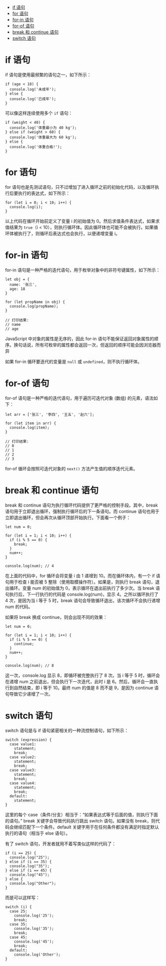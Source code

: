 <!--
 * @Description: 语句
 * @Author: shenxh
 * @Date: 2021-12-23 14:10:54
 * @LastEditors: shenxh
 * @LastEditTime: 2021-12-23 15:34:06
-->

- [if 语句](#if-语句)
- [for 语句](#for-语句)
- [for-in 语句](#for-in-语句)
- [for-of 语句](#for-of-语句)
- [break 和 continue 语句](#break-和-continue-语句)
- [switch 语句](#switch-语句)

# if 语句
if 语句是使用最频繁的语句之一，如下所示：

```
if (age < 18) {
  console.log('未成年');
} else {
  console.log('已成年');
} 
```

可以像这样连续使用多个 `if` 语句：

```
if (weight < 40) {
  console.log('体重最小为 40 kg');
} else if (weight > 60) {
  console.log('体重最大为 60 kg');
} else {
  console.log('体重合格!');
} 
```


# for 语句
for 语句也是先测试语句，只不过增加了进入循环之前的初始化代码，以及循环执行后要执行的表达式，如下所示：

```
for (let i = 0; i < 10; i++) {
  console.log(i);
}
```

以上代码在循环开始前定义了变量 i 的初始值为 0。然后求值条件表达式，如果求值结果为 `true`（i < 10），则执行循环体。因此循环体也可能不会被执行。如果循环体被执行了，则循环后表达式也会执行，以便递增变量 i。

# for-in 语句
for-in 语句是一种严格的迭代语句，用于枚举对象中的非符号键属性，如下所示：

```
let obj = {
  name: '张三',
  age: 18
}

for (let propName in obj) {
  console.log(propName);
}

// 打印结果:
// name
// age
```

JavaScript 中对象的属性是无序的，因此 for-in 语句不能保证返回对象属性的顺序。换句话说，所有可枚举的属性都会返回一次，但返回的顺序可能会因浏览器而异

如果 for-in 循环要迭代的变量是 `null` 或 `undefined`，则不执行循环体。

# for-of 语句
for-of 语句是一种严格的迭代语句，用于遍历可迭代对象 (数组) 的元素，语法如下：

```
let arr = ['张三', '李四', '王五', '赵六'];

for (let item in arr) {
  console.log(item);
} 

// 打印结果:
// 0
// 1
// 2
// 3
```

for-of 循环会按照可迭代对象的 `next()` 方法产生值的顺序迭代元素。

# break 和 continue 语句
break 和 continue 语句为执行循环代码提供了更严格的控制手段。其中，break 语句用于立即退出循环，强制执行循环后的下一条语句。而 continue 语句也用于立即退出循环，但会再次从循环顶部开始执行。下面看一个例子：


```
let num = 0;

for (let i = 1; i < 10; i++) {
  if (i % 5 == 0) {
    break;
  }
  num++;
}

console.log(num); // 4 
```

在上面的代码中，for 循环会将变量 i 由 1 递增到 10。而在循环体内，有一个 if 语句用于检查 i 能否被 5 整除（使用取模操作符）。如果是，则执行 break 语句，退出循环。变量 num 的初始值为 0，表示循环在退出前执行了多少次。当 break 语句执行后，下一行执行的代码是 console.log(num)，显示 4。之所以循环执行了 4 次，是因为当 i 等于 5 时，break 语句会导致循环退出，该次循环不会执行递增 num 的代码。

如果将 break 换成 continue，则会出现不同的效果：

```
let num = 0;

for (let i = 1; i < 10; i++) {
  if (i % 5 == 0) {
    continue;
  }
  num++;
}

console.log(num); // 8
```

这一次，console.log 显示 8，即循环被完整执行了 8 次。当 i 等于 5 时，循环会在递增 num 之前退出，但会执行下一次迭代，此时 i 是 6。然后，循环会一直执行到自然结束，即 i 等于 10。最终 num 的值是 8 而不是 9，是因为 continue 语句导致它少递增了一次。

# switch 语句
switch 语句是与 if 语句紧密相关的一种流控制语句，如下所示：

```
switch (expression) {
  case value1:
    statement;
    break;
  case value2:
    statement;
    break;
  case value3:
    statement;
    break;
  case value4:
    statement;
    break;
  default:
    statement;
}
```

这里的每个 case（条件/分支）相当于：“如果表达式等于后面的值，则执行下面的语句。” break 关键字会导致代码执行跳出 switch 语句。如果没有 break，则代码会继续匹配下一个条件。default 关键字用于在任何条件都没有满足时指定默认执行的语句（相当于 else 语句）。

有了 switch 语句，开发者就用不着写类似这样的代码了：

```
if (i == 25) {
  console.log("25");
} else if (i == 35) {
  console.log("35");
} else if (i == 45) {
  console.log("45");
} else {
  console.log("Other");
} 
```

而是可以这样写：

```
switch (i) {
  case 25:
    console.log('25');
    break;
  case 35:
    console.log('35');
    break;
  case 45:
    console.log('45');
    break;
  default:
    console.log('Other');
}
```

